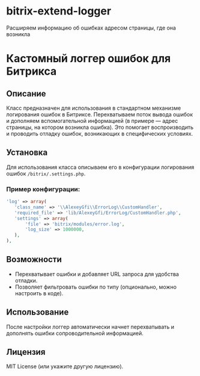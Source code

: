 # bitrix-extend-logger
Расширяем информацию об ошибках адресом страницы, где она возникла
# Кастомный логгер ошибок для Битрикса

## Описание
Класс предназначен для использования в стандартном механизме логирования ошибок в Битриксе. Перехватываем поток вывода ошибок и дополняем вспомогательной информацией (в примере — адрес страницы, на котором возникла ошибка). Это помогает воспроизводить и проводить отладку ошибок, возникающих в специфических условиях.

## Установка
Для использования класса описываем его в конфигурации логирования ошибок `/bitrix/.settings.php`.

### Пример конфигурации:
```php
'log' => array(
   'class_name' => '\\AlexeyGfi\\ErrorLog\\CustomHandler',
   'required_file' => 'lib/AlexeyGfi/ErrorLog/CustomHandler.php',
   'settings' => array(
       'file' => 'bitrix/modules/error.log',
       'log_size' => 1000000,
   ),
),
```

## Возможности
- Перехватывает ошибки и добавляет URL запроса для удобства отладки.
- Позволяет фильтровать ошибки по типу (опционально, можно настроить в коде).

## Использование
После настройки логгер автоматически начнет перехватывать и дополнять ошибки сопроводительной информацией.

## Лицензия
MIT License (или укажите другую лицензию).

